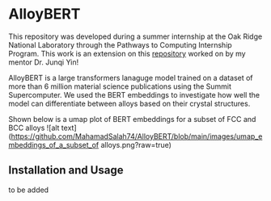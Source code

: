 # AlloyBERT

This repository was developed during a summer internship at the Oak Ridge National Laboratory through the Pathways to Computing Internship Program. This work is an extension on this [repository](https://github.com/peizong/alloy2vec) worked on by my mentor Dr. Junqi Yin! 

AlloyBERT is a large transformers lanaguge model trained on a dataset of more than 6 million material science publications using the Summit Supercomputer. We used the BERT embeddings to investigate how well the model can differentiate between alloys based on their crystal structures.

Shown below is a umap plot of BERT embeddings for a subset of FCC and BCC alloys 
![alt text] (https://github.com/MahamadSalah74/AlloyBERT/blob/main/images/umap_embeddings_of_a_subset_of alloys.png?raw=true)

## Installation and Usage

to be added
